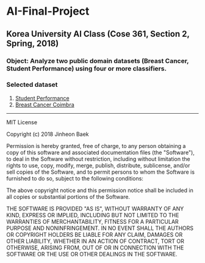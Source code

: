 # AI-Final-Project

## Korea University AI Class (Cose 361, Section 2, Spring, 2018)

### Object: Analyze two public domain datasets (Breast Cancer, Student Performance) using four or more classifiers.

### Selected dataset
1. [Student Performance](http://archive.ics.uci.edu/ml/datasets/Student+Performance)
2. [Breast Cancer Coimbra](https://archive.ics.uci.edu/ml/datasets/Breast+Cancer+Coimbra)

---

MIT License

Copyright (c) 2018 Jinheon Baek

Permission is hereby granted, free of charge, to any person obtaining a copy
of this software and associated documentation files (the "Software"), to deal
in the Software without restriction, including without limitation the rights
to use, copy, modify, merge, publish, distribute, sublicense, and/or sell
copies of the Software, and to permit persons to whom the Software is
furnished to do so, subject to the following conditions:

The above copyright notice and this permission notice shall be included in all
copies or substantial portions of the Software.

THE SOFTWARE IS PROVIDED "AS IS", WITHOUT WARRANTY OF ANY KIND, EXPRESS OR
IMPLIED, INCLUDING BUT NOT LIMITED TO THE WARRANTIES OF MERCHANTABILITY,
FITNESS FOR A PARTICULAR PURPOSE AND NONINFRINGEMENT. IN NO EVENT SHALL THE
AUTHORS OR COPYRIGHT HOLDERS BE LIABLE FOR ANY CLAIM, DAMAGES OR OTHER
LIABILITY, WHETHER IN AN ACTION OF CONTRACT, TORT OR OTHERWISE, ARISING FROM,
OUT OF OR IN CONNECTION WITH THE SOFTWARE OR THE USE OR OTHER DEALINGS IN THE
SOFTWARE.
